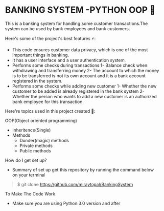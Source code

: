 
# BANKING SYSTEM -PYTHON OOP :snake:

This is a banking system for handling some customer transactions.The system can be used by bank employees and bank customers.

Here's some of the project's best features :zap::

- This code ensures customer data privacy, which is one of the most important things in banking.
- It has a user interface and a user authentication system.
- Performs some checks during transactions
 1- Balance check when withdrawing and transferring money
 2- The account to which the money is to be transferred is not its own account and it is a bank account registered in the system.
- Performs some checks while adding new customer
 1- Whether the new customer to be added is already registered in the bank system
 2- Whether the person who wants to add a new customer is an authorized bank employee for this transaction.

 Here're topics used in this project created :key::
 
  OOP(Object oriented programming)
  - Inheritence(Single)
  - Methods
    - Dunder(magic) methods
    - Private methods
    - Public methods

How do I get set up?
- Summary of set up get this repository by running the command below on your terminal
 > $ git clone https://github.com/miraytopal/BankingSystem

To Make The Code Work

- Make sure you are using Python 3.0 version and after
